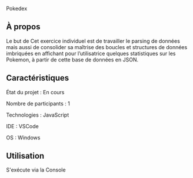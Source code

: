 Pokedex

## À propos

Le but de Cet exercice individuel est de travailler le parsing de données mais aussi de consolider sa maîtrise des boucles et structures de données imbriquées en affichant pour l’utilisatrice quelques statistiques sur les Pokemon, à partir de cette base de données en JSON.

## Caractéristiques

État du projet : En cours

Nombre de participants : 1

Technologies : JavaScript

IDE : VSCode

OS : Windows

## Utilisation 

S'exécute via la Console

